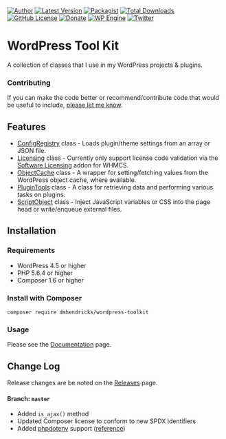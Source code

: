 [![Author](https://img.shields.io/badge/author-Daniel%20M.%20Hendricks-lightgrey.svg?colorB=9900cc)](https://www.danhendricks.com)
[![Latest Version](https://img.shields.io/github/release/dmhendricks/wordpress-toolkit.svg)](https://github.com/dmhendricks/wordpress-toolkit/releases)
[![Packagist](https://img.shields.io/packagist/v/dmhendricks/wordpress-toolkit.svg)](https://packagist.org/packages/dmhendricks/wordpress-toolkit)
[![Total Downloads](https://img.shields.io/packagist/dt/dmhendricks/wordpress-toolkit.svg)](https://packagist.org/packages/dmhendricks/wordpress-toolkit)
[![GitHub License](https://img.shields.io/badge/license-GPLv2-yellow.svg)](https://raw.githubusercontent.com/dmhendricks/wordpress-toolkit/master/LICENSE)
[![Donate](https://img.shields.io/badge/Donate-PayPal-green.svg)](https://paypal.me/danielhendricks)
[![WP Engine](https://img.shields.io/badge/WP%20Engine-Compatible-orange.svg)](http://bit.ly/WPEnginePlans)
[![Twitter](https://img.shields.io/twitter/url/https/github.com/dmhendricks/wordpress-toolkit.svg?style=social)](https://twitter.com/danielhendricks)

# WordPress Tool Kit

A collection of classes that I use in my WordPress projects & plugins.

### Contributing

If you can make the code better or recommend/contribute code that would be useful to include, [please let me know](https://github.com/dmhendricks/wordpress-toolkit/issues).

## Features

* [ConfigRegistry](https://github.com/dmhendricks/wordpress-toolkit/wiki/ConfigRegistry) class - Loads plugin/theme settings from an array or JSON file.
* [Licensing](https://github.com/dmhendricks/wordpress-toolkit/wiki/Licensing) class - Currently only support license code validation via the [Software Licensing](https://www.whmcs.com/software-licensing/) addon for WHMCS.
* [ObjectCache](https://github.com/dmhendricks/wordpress-toolkit/wiki/ObjectCache) class - A wrapper for setting/fetching values from the WordPress object cache, where available.
* [PluginTools](https://github.com/dmhendricks/wordpress-toolkit/wiki/PluginTools) class - A class for retrieving data and performing various tasks on plugins.
* [ScriptObject](https://github.com/dmhendricks/wordpress-toolkit/wiki/ScriptObject) class - Inject JavaScript variables or CSS into the page head or write/enqueue external files.

## Installation

### Requirements

* WordPress 4.5 or higher
* PHP 5.6.4 or higher
* Composer 1.6 or higher

### Install with Composer

```
composer require dmhendricks/wordpress-toolkit
```

### Usage

Please see the [Documentation](https://github.com/dmhendricks/wordpress-toolkit/wiki) page.

## Change Log

Release changes are be noted on the [Releases](https://github.com/dmhendricks/wordpress-toolkit/releases) page.

#### Branch: `master`

* Added `is_ajax()` method
* Updated Composer license to conform to new SPDX identifiers
* Added [phpdotenv](https://github.com/etelford/phpdotenv) support ([reference](https://github.com/dmhendricks/wordpress-toolkit/wiki/ToolKit#environment))
